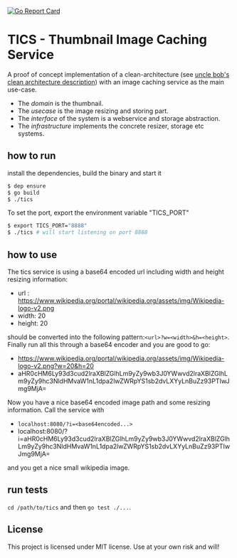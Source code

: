 [![Go Report Card](https://goreportcard.com/badge/github.com/co0p/tics)](https://goreportcard.com/report/github.com/co0p/tics)


TICS - Thumbnail Image Caching Service
=====================================

A proof of concept implementation of a clean-architecture (see [uncle bob's clean architecture description](https://8thlight.com/blog/uncle-bob/2012/08/13/the-clean-architecture.html)) with 
an image caching service as the main use-case.

 * The *domain* is the thumbnail. 
 * The *usecase* is the image resizing and storing part. 
 * The *interface* of the system is a webservice and storage abstraction.
 * The *infrastructure* implements the concrete resizer, storage etc systems.

how to run
----------

install the dependencies, build the binary and start it

```bash
$ dep ensure
$ go build
$ ./tics 
```

To set the port, export the environment variable "TICS_PORT"

```bash
$ export TICS_PORT="8888"
$ ./tics # will start listening on port 8888
```

how to use
----------

The tics service is using a base64 encoded url including width and height resizing information:
 
 * url : https://www.wikipedia.org/portal/wikipedia.org/assets/img/Wikipedia-logo-v2.png
 * width: 20
 * height: 20

should be converted into the following pattern:```<url>?w=<width>&h=<height>```. Finally run all this through a base64 encoder and you are good to go:

  * https://www.wikipedia.org/portal/wikipedia.org/assets/img/Wikipedia-logo-v2.png?w=20&h=20
  * aHR0cHM6Ly93d3cud2lraXBlZGlhLm9yZy9wb3J0YWwvd2lraXBlZGlhLm9yZy9hc3NldHMvaW1nL1dpa2lwZWRpYS1sb2dvLXYyLnBuZz93PTIwJmg9MjA=

Now you have a nice base64 encoded image path and some resizing information. Call the service with
 
 * ```localhost:8080/?i=<base64encoded...>```
 * localhost:8080/?i=aHR0cHM6Ly93d3cud2lraXBlZGlhLm9yZy9wb3J0YWwvd2lraXBlZGlhLm9yZy9hc3NldHMvaW1nL1dpa2lwZWRpYS1sb2dvLXYyLnBuZz93PTIwJmg9MjA=

and you get a nice small wikipedia image.


run tests
---------

```cd /path/to/tics``` and then ```go test ./...```.

License
-------

This project is licensed under MIT license. Use at your own risk and will!
